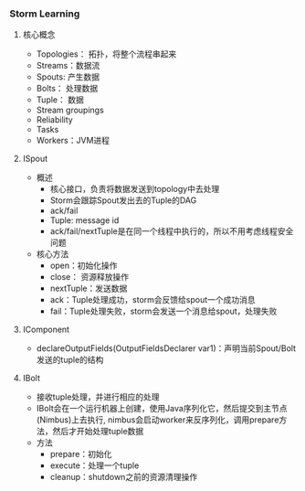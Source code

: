### Storm Learning

1. 核心概念
    - Topologies： 拓扑，将整个流程串起来
    - Streams：数据流
    - Spouts: 产生数据
    - Bolts： 处理数据
    - Tuple： 数据
    - Stream groupings
    - Reliability
    - Tasks
    - Workers：JVM进程
    
2. ISpout
    - 概述  
        - 核心接口，负责将数据发送到topology中去处理
        - Storm会跟踪Spout发出去的Tuple的DAG
        - ack/fail
        - Tuple: message id
        - ack/fail/nextTuple是在同一个线程中执行的，所以不用考虑线程安全问题
    - 核心方法
        - open：初始化操作
        - close： 资源释放操作
        - nextTuple：发送数据
        - ack：Tuple处理成功，storm会反馈给spout一个成功消息
        - fail：Tuple处理失败，storm会发送一个消息给spout，处理失败
       
3. IComponent 
    - declareOutputFields(OutputFieldsDeclarer var1)：声明当前Spout/Bolt发送的tuple的结构 

4. IBolt
    - 接收tuple处理，并进行相应的处理
    - IBolt会在一个运行机器上创建，使用Java序列化它，然后提交到主节点(Nimbus)上去执行, nimbus会启动worker来反序列化，调用prepare方法，然后才开始处理tuple数据
    - 方法
        - prepare：初始化
        - execute：处理一个tuple
        - cleanup：shutdown之前的资源清理操作
        